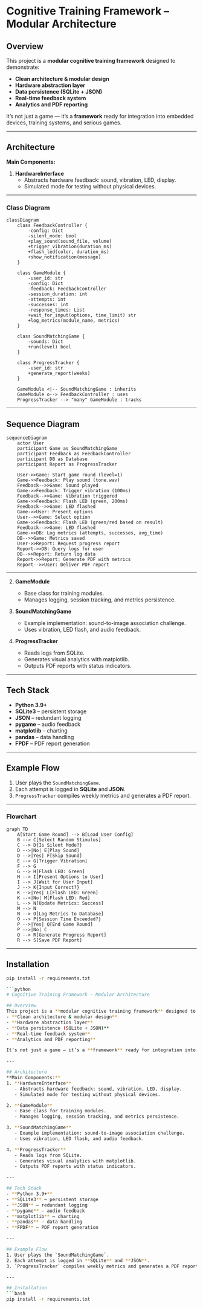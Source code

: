 # Cognitive Training Framework – Modular Architecture

## Overview
This project is a **modular cognitive training framework** designed to demonstrate:
- **Clean architecture & modular design**
- **Hardware abstraction layer**
- **Data persistence (SQLite + JSON)**
- **Real-time feedback system**
- **Analytics and PDF reporting**

It’s not just a game — it’s a **framework** ready for integration into embedded devices, training systems, and serious games.

---

## Architecture
**Main Components:**
1. **HardwareInterface**
   - Abstracts hardware feedback: sound, vibration, LED, display.
   - Simulated mode for testing without physical devices.

---

### Class Diagram

```mermaid
classDiagram
    class FeedbackController {
        -config: Dict
        -silent_mode: bool
        +play_sound(sound_file, volume)
        +trigger_vibration(duration_ms)
        +flash_led(color, duration_ms)
        +show_notification(message)
    }

    class GameModule {
        -user_id: str
        -config: Dict
        -feedback: FeedbackController
        -session_duration: int
        -attempts: int
        -successes: int
        -response_times: List
        +wait_for_input(options, time_limit) str
        +log_metrics(module_name, metrics)
    }

    class SoundMatchingGame {
        -sounds: Dict
        +run(level) bool
    }

    class ProgressTracker {
        -user_id: str
        +generate_report(weeks)
    }

    GameModule <|-- SoundMatchingGame : inherits
    GameModule o--> FeedbackController : uses
    ProgressTracker --> "many" GameModule : tracks
```

---

## Sequence Diagram

```mermaid
sequenceDiagram
    actor User
    participant Game as SoundMatchingGame
    participant Feedback as FeedbackController
    participant DB as Database
    participant Report as ProgressTracker

    User->>Game: Start game round (level=1)
    Game->>Feedback: Play sound (tone.wav)
    Feedback-->>Game: Sound played
    Game->>Feedback: Trigger vibration (100ms)
    Feedback-->>Game: Vibration triggered
    Game->>Feedback: Flash LED (green, 200ms)
    Feedback-->>Game: LED flashed
    Game->>User: Present options
    User-->>Game: Select option
    Game->>Feedback: Flash LED (green/red based on result)
    Feedback-->>Game: LED flashed
    Game->>DB: Log metrics (attempts, successes, avg_time)
    DB-->>Game: Metrics saved
    User->>Report: Request progress report
    Report->>DB: Query logs for user
    DB-->>Report: Return log data
    Report->>Report: Generate PDF with metrics
    Report-->>User: Deliver PDF report
```

---

2. **GameModule**
   - Base class for training modules.
   - Manages logging, session tracking, and metrics persistence.

3. **SoundMatchingGame**
   - Example implementation: sound-to-image association challenge.
   - Uses vibration, LED flash, and audio feedback.

4. **ProgressTracker**
   - Reads logs from SQLite.
   - Generates visual analytics with matplotlib.
   - Outputs PDF reports with status indicators.

---

## Tech Stack
- **Python 3.9+**
- **SQLite3** – persistent storage
- **JSON** – redundant logging
- **pygame** – audio feedback
- **matplotlib** – charting
- **pandas** – data handling
- **FPDF** – PDF report generation

---

## Example Flow
1. User plays the `SoundMatchingGame`.
2. Each attempt is logged in **SQLite** and **JSON**.
3. `ProgressTracker` compiles weekly metrics and generates a PDF report.

---

### Flowchart

```mermaid
graph TD
    A[Start Game Round] --> B[Load User Config]
    B --> C[Select Random Stimulus]
    C --> D{Is Silent Mode?}
    D -->|No| E[Play Sound]
    D -->|Yes| F[Skip Sound]
    E --> G[Trigger Vibration]
    F --> G
    G --> H[Flash LED: Green]
    H --> I[Present Options to User]
    I --> J[Wait for User Input]
    J --> K{Input Correct?}
    K -->|Yes| L[Flash LED: Green]
    K -->|No| M[Flash LED: Red]
    L --> N[Update Metrics: Success]
    M --> N
    N --> O[Log Metrics to Database]
    O --> P{Session Time Exceeded?}
    P -->|Yes| Q[End Game Round]
    P -->|No| C
    Q --> R[Generate Progress Report]
    R --> S[Save PDF Report]
```

---

## Installation
```bash
pip install -r requirements.txt

```python
# Cognitive Training Framework – Modular Architecture

## Overview
This project is a **modular cognitive training framework** designed to demonstrate:
- **Clean architecture & modular design**
- **Hardware abstraction layer**
- **Data persistence (SQLite + JSON)**
- **Real-time feedback system**
- **Analytics and PDF reporting**

It’s not just a game — it’s a **framework** ready for integration into embedded devices, training systems, and serious games.

---

## Architecture
**Main Components:**
1. **HardwareInterface**
   - Abstracts hardware feedback: sound, vibration, LED, display.
   - Simulated mode for testing without physical devices.

2. **GameModule**
   - Base class for training modules.
   - Manages logging, session tracking, and metrics persistence.

3. **SoundMatchingGame**
   - Example implementation: sound-to-image association challenge.
   - Uses vibration, LED flash, and audio feedback.

4. **ProgressTracker**
   - Reads logs from SQLite.
   - Generates visual analytics with matplotlib.
   - Outputs PDF reports with status indicators.

---

## Tech Stack
- **Python 3.9+**
- **SQLite3** – persistent storage
- **JSON** – redundant logging
- **pygame** – audio feedback
- **matplotlib** – charting
- **pandas** – data handling
- **FPDF** – PDF report generation

---

## Example Flow
1. User plays the `SoundMatchingGame`.
2. Each attempt is logged in **SQLite** and **JSON**.
3. `ProgressTracker` compiles weekly metrics and generates a PDF report.

---

## Installation
```bash
pip install -r requirements.txt
```
